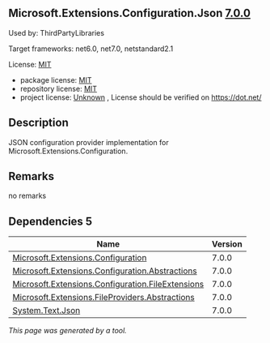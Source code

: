 Microsoft.Extensions.Configuration.Json [7.0.0](https://www.nuget.org/packages/Microsoft.Extensions.Configuration.Json/7.0.0)
--------------------

Used by: ThirdPartyLibraries

Target frameworks: net6.0, net7.0, netstandard2.1

License: [MIT](../../../../licenses/mit) 

- package license: [MIT](https://licenses.nuget.org/MIT) 
- repository license: [MIT](https://github.com/dotnet/runtime) 
- project license: [Unknown](https://dot.net/) , License should be verified on https://dot.net/

Description
-----------
JSON configuration provider implementation for Microsoft.Extensions.Configuration.

Remarks
-----------
no remarks


Dependencies 5
-----------

|Name|Version|
|----------|:----|
|[Microsoft.Extensions.Configuration](../../../../packages/nuget.org/microsoft.extensions.configuration/7.0.0)|7.0.0|
|[Microsoft.Extensions.Configuration.Abstractions](../../../../packages/nuget.org/microsoft.extensions.configuration.abstractions/7.0.0)|7.0.0|
|[Microsoft.Extensions.Configuration.FileExtensions](../../../../packages/nuget.org/microsoft.extensions.configuration.fileextensions/7.0.0)|7.0.0|
|[Microsoft.Extensions.FileProviders.Abstractions](../../../../packages/nuget.org/microsoft.extensions.fileproviders.abstractions/7.0.0)|7.0.0|
|[System.Text.Json](../../../../packages/nuget.org/system.text.json/7.0.0)|7.0.0|

*This page was generated by a tool.*